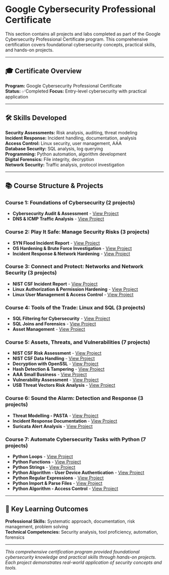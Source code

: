 # Google Cybersecurity Professional Certificate

This section contains all projects and labs completed as part of the Google Cybersecurity Professional Certificate program. This comprehensive certification covers foundational cybersecurity concepts, practical skills, and hands-on projects.

---

## 🎓 Certificate Overview

**Program:** Google Cybersecurity Professional Certificate  
**Status:** ✅Completed
**Focus:** Entry-level cybersecurity with practical application

---

## 🛠️ Skills Developed

**Security Assessments:** Risk analysis, auditing, threat modeling  
**Incident Response:** Incident handling, documentation, analysis  
**Access Control:** Linux security, user management, AAA  
**Database Security:** SQL analysis, log querying  
**Programming:** Python automation, algorithm development  
**Digital Forensics:** File integrity, decryption  
**Network Security:** Traffic analysis, protocol investigation

---

## 📚 Course Structure & Projects

### **Course 1: Foundations of Cybersecurity** (2 projects)
- **Cybersecurity Audit & Assessment** - [View Project](01-cybersecurity-audit.md)
- **DNS & ICMP Traffic Analysis** - [View Project](02-dns-icmp-traffic-analysis.md)

### **Course 2: Play It Safe: Manage Security Risks** (3 projects)
- **SYN Flood Incident Report** - [View Project](03-syn-flood-incident-report.md)
- **OS Hardening & Brute Force Investigation** - [View Project](04-os-hardening-brute-force.md)
- **Incident Response & Network Hardening** - [View Project](05-incident-response-network-hardening.md)

### **Course 3: Connect and Protect: Networks and Network Security** (3 projects)
- **NIST CSF Incident Report** - [View Project](06-nist-csf-incident-report.md)
- **Linux Authorization & Permission Hardening** - [View Project](07-linux-authorization-permission-hardening.md)
- **Linux User Management & Access Control** - [View Project](08-linux-user-management-access-control.md)

### **Course 4: Tools of the Trade: Linux and SQL** (3 projects)
- **SQL Filtering for Cybersecurity** - [View Project](09-sql-filtering.md)
- **SQL Joins and Forensics** - [View Project](10-sql-joins.md)
- **Asset Management** - [View Project](11-asset-management.md)

### **Course 5: Assets, Threats, and Vulnerabilities** (7 projects)
- **NIST CSF Risk Assessment** - [View Project](12-nist-csf-risk-assessment.md)
- **NIST CSF Data Handling** - [View Project](13-nist-csf-data-handling.md)
- **Decryption with OpenSSL** - [View Project](14-decryption-cipher.md)
- **Hash Detection & Tampering** - [View Project](15-hash-detect-tampering.md)
- **AAA Small Business** - [View Project](16-AAA-small-business.md)
- **Vulnerability Assessment** - [View Project](17-vulnerability-assessment.md)
- **USB Threat Vectors Risk Analysis** - [View Project](18-usb-threat-vectors-risk-analysis.md)

### **Course 6: Sound the Alarm: Detection and Response** (3 projects)
- **Threat Modelling - PASTA** - [View Project](19-threat-modelling-PASTA.md)
- **Incident Response Documentation** - [View Project](20-incident-response-documentation.md)
- **Suricata Alert Analysis** - [View Project](21-suricata-alert-analysis.md)

### **Course 7: Automate Cybersecurity Tasks with Python** (7 projects)
- **Python Loops** - [View Project](22-python-loops.md)
- **Python Functions** - [View Project](23-python-function.md)
- **Python Strings** - [View Project](24-python-strings.md)
- **Python Algorithm - User Device Authentication** - [View Project](25-python-algorithm-user-device-auth.md)
- **Python Regular Expressions** - [View Project](26-python-regular-expressions.md)
- **Python Import & Parse Files** - [View Project](27-python-import-parse-files.md)
- **Python Algorithm - Access Control** - [View Project](28-python-algorithm-access-control.md)

---

## 🎯 Key Learning Outcomes

**Professional Skills:** Systematic approach, documentation, risk management, problem solving  
**Technical Competencies:** Security analysis, tool proficiency, automation, forensics

---

*This comprehensive certification program provided foundational cybersecurity knowledge and practical skills through hands-on projects. Each project demonstrates real-world application of security concepts and tools.*
